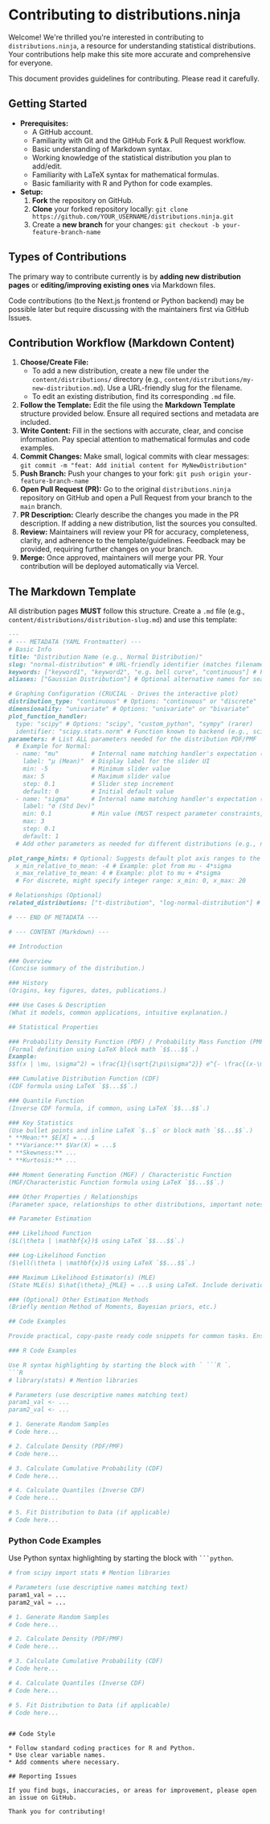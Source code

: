 # Contributing to distributions.ninja

Welcome! We're thrilled you're interested in contributing to `distributions.ninja`, a resource for understanding statistical distributions. Your contributions help make this site more accurate and comprehensive for everyone.

This document provides guidelines for contributing. Please read it carefully.

## Getting Started

* **Prerequisites:**
    * A GitHub account.
    * Familiarity with Git and the GitHub Fork & Pull Request workflow.
    * Basic understanding of Markdown syntax.
    * Working knowledge of the statistical distribution you plan to add/edit.
    * Familiarity with LaTeX syntax for mathematical formulas.
    * Basic familiarity with R and Python for code examples.
* **Setup:**
    1.  **Fork** the repository on GitHub.
    2.  **Clone** your forked repository locally: `git clone https://github.com/YOUR_USERNAME/distributions.ninja.git`
    3.  Create a **new branch** for your changes: `git checkout -b your-feature-branch-name`

## Types of Contributions

The primary way to contribute currently is by **adding new distribution pages** or **editing/improving existing ones** via Markdown files.

Code contributions (to the Next.js frontend or Python backend) may be possible later but require discussing with the maintainers first via GitHub Issues.

## Contribution Workflow (Markdown Content)

1.  **Choose/Create File:**
    * To add a new distribution, create a new file under the `content/distributions/` directory (e.g., `content/distributions/my-new-distribution.md`). Use a URL-friendly slug for the filename.
    * To edit an existing distribution, find its corresponding `.md` file.
2.  **Follow the Template:** Edit the file using the **Markdown Template** structure provided below. Ensure all required sections and metadata are included.
3.  **Write Content:** Fill in the sections with accurate, clear, and concise information. Pay special attention to mathematical formulas and code examples.
4.  **Commit Changes:** Make small, logical commits with clear messages: `git commit -m "feat: Add initial content for MyNewDistribution"`
5.  **Push Branch:** Push your changes to your fork: `git push origin your-feature-branch-name`
6.  **Open Pull Request (PR):** Go to the original `distributions.ninja` repository on GitHub and open a Pull Request from your branch to the `main` branch.
7.  **PR Description:** Clearly describe the changes you made in the PR description. If adding a new distribution, list the sources you consulted.
8.  **Review:** Maintainers will review your PR for accuracy, completeness, clarity, and adherence to the template/guidelines. Feedback may be provided, requiring further changes on your branch.
9.  **Merge:** Once approved, maintainers will merge your PR. Your contribution will be deployed automatically via Vercel.

## The Markdown Template

All distribution pages **MUST** follow this structure. Create a `.md` file (e.g., `content/distributions/distribution-slug.md`) and use this template:

```markdown
---
# --- METADATA (YAML Frontmatter) ---
# Basic Info
title: "Distribution Name (e.g., Normal Distribution)"
slug: "normal-distribution" # URL-friendly identifier (matches filename)
keywords: ["keyword1", "keyword2", "e.g. bell curve", "continuous"] # For search
aliases: ["Gaussian Distribution"] # Optional alternative names for search/linking

# Graphing Configuration (CRUCIAL - Drives the interactive plot)
distribution_type: "continuous" # Options: "continuous" or "discrete"
dimensionality: "univariate" # Options: "univariate" or "bivariate"
plot_function_handler:
  type: "scipy" # Options: "scipy", "custom_python", "sympy" (rarer)
  identifier: "scipy.stats.norm" # Function known to backend (e.g., scipy.stats class) OR reference to custom code
parameters: # List ALL parameters needed for the distribution PDF/PMF
  # Example for Normal:
  - name: "mu"         # Internal name matching handler's expectation (e.g., scipy 'loc')
    label: "μ (Mean)"  # Display label for the slider UI
    min: -5            # Minimum slider value
    max: 5             # Maximum slider value
    step: 0.1          # Slider step increment
    default: 0         # Initial default value
  - name: "sigma"      # Internal name matching handler's expectation (e.g., scipy 'scale')
    label: "σ (Std Dev)"
    min: 0.1           # Min value (MUST respect parameter constraints, e.g., sigma > 0)
    max: 3
    step: 0.1
    default: 1
  # Add other parameters as needed for different distributions (e.g., n, p for Binomial; df for t-dist)

plot_range_hints: # Optional: Suggests default plot axis ranges to the backend calculator
  x_min_relative_to_mean: -4 # Example: plot from mu - 4*sigma
  x_max_relative_to_mean: 4 # Example: plot to mu + 4*sigma
  # For discrete, might specify integer range: x_min: 0, x_max: 20

# Relationships (Optional)
related_distributions: ["t-distribution", "log-normal-distribution"] # Slugs of related pages

# --- END OF METADATA ---

# --- CONTENT (Markdown) ---

## Introduction

### Overview
(Concise summary of the distribution.)

### History
(Origins, key figures, dates, publications.)

### Use Cases & Description
(What it models, common applications, intuitive explanation.)

## Statistical Properties

### Probability Density Function (PDF) / Probability Mass Function (PMF)
(Formal definition using LaTeX block math `$$...$$`.)
Example:
$$f(x | \mu, \sigma^2) = \frac{1}{\sqrt{2\pi\sigma^2}} e^{- \frac{(x-\mu)^2}{2\sigma^2}}$$

### Cumulative Distribution Function (CDF)
(CDF formula using LaTeX `$$...$$`.)

### Quantile Function
(Inverse CDF formula, if common, using LaTeX `$$...$$`.)

### Key Statistics
(Use bullet points and inline LaTeX `$..$` or block math `$$...$$`.)
* **Mean:** $E[X] = ...$
* **Variance:** $Var(X) = ...$
* **Skewness:** ...
* **Kurtosis:** ...

### Moment Generating Function (MGF) / Characteristic Function
(MGF/Characteristic Function formula using LaTeX `$$...$$`.)

### Other Properties / Relationships
(Parameter space, relationships to other distributions, important notes.)

## Parameter Estimation

### Likelihood Function
($L(\theta | \mathbf{x})$ using LaTeX `$$...$$`.)

### Log-Likelihood Function
($\ell(\theta | \mathbf{x})$ using LaTeX `$$...$$`.)

### Maximum Likelihood Estimator(s) (MLE)
(State MLE(s) $\hat{\theta}_{MLE} = ...$ using LaTeX. Include derivation sketch or reference if feasible.)

### (Optional) Other Estimation Methods
(Briefly mention Method of Moments, Bayesian priors, etc.)

## Code Examples

Provide practical, copy-paste ready code snippets for common tasks. Ensure code is correct and uses standard libraries.

### R Code Examples

Use R syntax highlighting by starting the block with ` ```R `.
```R
# library(stats) # Mention libraries

# Parameters (use descriptive names matching text)
param1_val <- ...
param2_val <- ...

# 1. Generate Random Samples
# Code here...

# 2. Calculate Density (PDF/PMF)
# Code here...

# 3. Calculate Cumulative Probability (CDF)
# Code here...

# 4. Calculate Quantiles (Inverse CDF)
# Code here...

# 5. Fit Distribution to Data (if applicable)
# Code here...
```

### Python Code Examples

Use Python syntax highlighting by starting the block with ` ```python `.
```python
# from scipy import stats # Mention libraries

# Parameters (use descriptive names matching text)
param1_val = ...
param2_val = ...

# 1. Generate Random Samples
# Code here...

# 2. Calculate Density (PDF/PMF)
# Code here...

# 3. Calculate Cumulative Probability (CDF)
# Code here...

# 4. Calculate Quantiles (Inverse CDF)
# Code here...

# 5. Fit Distribution to Data (if applicable)
# Code here...
```
```

## Code Style

* Follow standard coding practices for R and Python.
* Use clear variable names.
* Add comments where necessary.

## Reporting Issues

If you find bugs, inaccuracies, or areas for improvement, please open an issue on GitHub.

Thank you for contributing!
